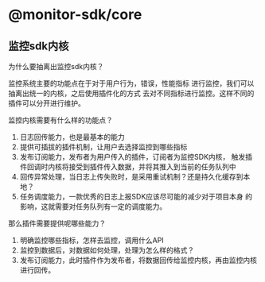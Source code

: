 # @monitor-sdk/core 

## 监控sdk内核

为什么要抽离出监控sdk内核？

监控系统主要的功能点在于对于用户行为，错误，性能指标
进行监控，我们可以抽离出统一的内核，之后使用插件化的方式
去对不同指标进行监控。这样不同的插件可以分开进行维护。

监控内核需要有什么样的功能点？ 
1. 日志回传能力，也是最基本的能力
2. 提供可插拔的插件机制，让用户去选择监控到哪些指标
3. 发布订阅能力，发布者为用户传入的插件，订阅者为监控SDK内核，
触发插件回调时内核将接受到插件传入数据，并将其推入到当前的任务队列中
4. 回传异常处理，当日志上传失败时，是采用重试机制？还是持久化缓存到本地？
5. 任务调度能力，一款优秀的日志上报SDK应该尽可能的减少对于项目本身
的影响，这就需要对任务队列有一定的调度能力。 


那么插件需要提供呢哪些能力？
1. 明确监控哪些指标，怎样去监控，调用什么API
2. 监控到数据后，对数据如何处理，处理为怎么样的格式？ 
3. 发布订阅能力，此时插件作为发布者，将数据回传给监控内核，再由监控内核进行回传。


